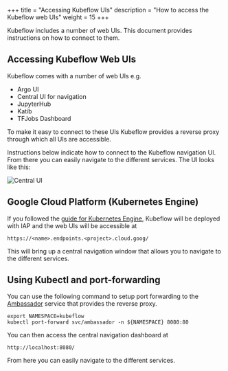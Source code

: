 +++
title = "Accessing Kubeflow UIs"
description = "How to access the Kubeflow web UIs"
weight = 15
+++

Kubeflow includes a number of web UIs. This document provides instructions on
how to connect to them.

## Accessing Kubeflow Web UIs

Kubeflow comes with a number of web UIs e.g.

* Argo UI
* Central UI for navigation
* JupyterHub
* Katib
* TFJobs Dashboard

To make it easy to connect to these UIs Kubeflow provides a reverse proxy through
which all UIs are accessible.

Instructions below indicate how to connect to the Kubeflow navigation UI. From
there you can easily navigate to the different services. The UI looks like this:

![Central UI](/docs/images/central-ui.png)


## Google Cloud Platform (Kubernetes Engine)

If you followed the [guide for Kubernetes Engine](/docs/started/getting-started-gke), Kubeflow will be deployed with
IAP and the web UIs will be accessible at

```
https://<name>.endpoints.<project>.cloud.goog/
```

This will bring up a central navigation window that allows you to navigate to the
different services.

## Using Kubectl and port-forwarding

You can use the following command to setup port forwarding to the
[Ambassador](https://www.getambassador.io/) service that provides the reverse proxy.

```
export NAMESPACE=kubeflow
kubectl port-forward svc/ambassador -n ${NAMESPACE} 8080:80
```

You can then access the central navigation dashboard at

```
http://localhost:8080/
```

From here you can easily navigate to the different services.